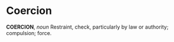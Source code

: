 # Coercion

**COERCION**, _noun_ Restraint, check, particularly by law or authority; compulsion; force.